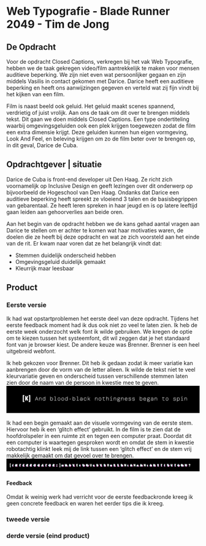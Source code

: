 # Web Typografie - Blade Runner 2049 - Tim de Jong

## De Opdracht

Voor de opdracht Closed Captions, verkregen bij het vak Web Typografie, hebben we de taak gekregen video/film aantrekkelijk te maken voor mensen auditieve beperking. We zijn niet even wat persoonlijker gegaan en zijn middels Vasilis in contact gekomen met Darice. Darice heeft een auditieve beperking en heeft ons aanwijzingen gegeven en verteld wat zij fijn vindt bij het kijken van een film.

Film is naast beeld ook geluid. Het geluid maakt scenes spannend, verdrietig of juist vrolijk. Aan ons de taak om dit over te brengen middels tekst. Dit gaan we doen middels Closed Captions. Een type ondertiteling waarbij omgevingsgeluiden ook een  plek krijgen toegewezen zodat de film een extra dimensie krijgt. Deze geluiden kunnen hun eigen vormgeving, Look And Feel, en beleving krijgen om zo de film beter over te brengen op, in dit geval, Darice de Cuba.



## Opdrachtgever | situatie

Darice de Cuba is front-end developer uit Den Haag. Ze richt zich voornamelijk op Inclusive Design en geeft lezingen over dit onderwerp op bijvoorbeeld de Hogeschool van Den Haag. Ondanks dat Darice een auditieve beperking heeft spreekt ze vloeiend 3 talen en de basisbegrippen van gebarentaal. Ze heeft leren spreken in haar jeugd en is op latere leeftijd gaan leiden aan gehoorverlies aan beide oren. 

Aan het begin van de opdracht hebben we de kans gehad aantal vragen aan Darice te stellen om er achter te komen wat haar motivaties waren, de doelen die ze heeft bij deze opdracht en wat ze zich voorsteld aan het einde van de rit. 
Er kwam naar voren dat ze het belangrijk vindt dat:

* Stemmen duidelijk onderscheid hebben
* Omgevingsgeluid duidelijk gemaakt
* Kleurrijk maar leesbaar




## Product 


### Eerste versie

Ik had wat opstartproblemen het eerste deel van deze opdracht. Tijdens het eerste feedback moment had ik dus ook niet zo veel te laten zien. Ik heb de eerste week onderzocht welk font ik wilde gebruiken. We kregen de optie om te kiezen tussen het systeemfont, dit wil zeggen dat je het standaard font van je browser kiest. De andere keuze was Brenner. Brenner is een heel uitgebreid webfont.

Ik heb gekozen voor Brenner. Dit heb ik gedaan zodat ik meer variatie kan aanbrengen door de vorm van de letter alleen. Ik wilde de tekst niet te veel kleurvariatie geven en onderscheid tussen verschillende stemmen laten zien door de naam van de persoon in kwestie mee te geven. 
![naamgeving](naamgeving.png)

Ik had een begin gemaakt aan de visuele vormgeving van de eerste stem. Hiervoor heb ik een ‘glitch effect’ gebruikt. In de film is te zien dat de hoofdrolspeler in een ruimte zit en tegen een computer praat. Doordat dit een computer is waartegen gesproken wordt en omdat de stem in kwestie robotachtig klinkt leek mij de link tussen een ‘glitch effect’ en de stem vrij makkelijk gemaakt om dat gevoel over te brengen.
![glitch effect](glitch.png)


#### Feedback

Omdat ik weinig werk had verricht voor de eerste feedbackronde kreeg ik geen concrete feedback en waren het eerder tips die ik kreeg.


### tweede versie


### derde versie (eind product)







